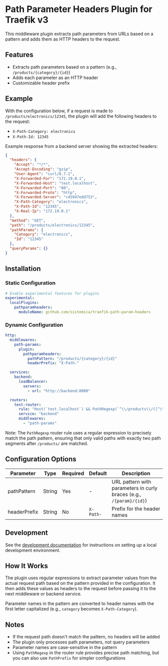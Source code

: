 # Path Parameter Headers Plugin for Traefik v3

This middleware plugin extracts path parameters from URLs based on a pattern and adds them as HTTP headers to the request.

## Features

- Extracts path parameters based on a pattern (e.g., `/products/{category}/{id}`)
- Adds each parameter as an HTTP header
- Customizable header prefix

## Example

With the configuration below, if a request is made to `/products/electronics/12345`, the plugin will add the following headers to the request:

- `X-Path-Category: electronics`
- `X-Path-Id: 12345`

Example response from a backend server showing the extracted headers:

```json
{
  "headers": {
    "Accept": "*/*",
    "Accept-Encoding": "gzip",
    "User-Agent": "curl/8.7.1",
    "X-Forwarded-For": "172.19.0.1",
    "X-Forwarded-Host": "test.localhost",
    "X-Forwarded-Port": "80",
    "X-Forwarded-Proto": "http",
    "X-Forwarded-Server": "c45947edd753",
    "X-Path-Category": "electronics",
    "X-Path-Id": "12345",
    "X-Real-Ip": "172.19.0.1"
  },
  "method": "GET",
  "path": "/products/electronics/12345",
  "pathParams": {
    "Category": "electronics",
    "Id": "12345"
  },
  "queryParams": {}
}
```

## Installation

### Static Configuration

```yaml
# Enable experimental features for plugins
experimental:
  localPlugins:
    pathparamheaders:
      moduleName: github.com/sistemica/traefik-path-param-headers
```

### Dynamic Configuration

```yaml
http:
  middlewares:
    path-params:
      plugin:
        pathparamheaders:
          pathPattern: "/products/{category}/{id}"
          headerPrefix: "X-Path-"

  services:
    backend:
      loadBalancer:
        servers:
          - url: "http://backend:8000"

  routers:
    test-router:
      rule: "Host(`test.localhost`) && PathRegexp(`^\\/products\\/([^\\/]+)\\/([^\\/]+)$`)"
      service: "backend"
      middlewares:
        - "path-params"
```

Note: The `PathRegexp` router rule uses a regular expression to precisely match the path pattern, ensuring that only valid paths with exactly two path segments after `/products/` are matched.

## Configuration Options

| Parameter    | Type   | Required | Default | Description                                                         |
|--------------|--------|----------|---------|---------------------------------------------------------------------|
| pathPattern  | String | Yes      | -       | URL pattern with parameters in curly braces (e.g., `/{param}/{id}`) |
| headerPrefix | String | No       | `X-Path-` | Prefix for the header names                                       |

## Development

See the [development documentation](dev/README.md) for instructions on setting up a local development environment.

## How It Works

The plugin uses regular expressions to extract parameter values from the actual request path based on the pattern provided in the configuration. It then adds these values as headers to the request before passing it to the next middleware or backend service.

Parameter names in the pattern are converted to header names with the first letter capitalized (e.g., `category` becomes `X-Path-Category`).

## Notes

- If the request path doesn't match the pattern, no headers will be added
- The plugin only processes path parameters, not query parameters
- Parameter names are case-sensitive in the pattern
- Using `PathRegexp` in the router rule provides precise path matching, but you can also use `PathPrefix` for simpler configurations
